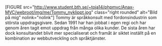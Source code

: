 [FIGURE src="http://www.student.bth.se/~toja14/phpmvc/Anax-MVC/webroot/img/me/Tommy_nyklippt.jpg" class="right rounded" alt="Bild på mig" nolink="nolink"]
Tommy är språkkonsult med fordonsindustrin som största uppdragsgivare. Sedan 1991 har han jobbat i egen regi och har genom åren tagit emot uppdrag från många olika kunder. De sista åren har dock konsultandet blivit mer specialiserat och framåt är siktet inställt på en kombination av webbutveckling och språktjänster.
